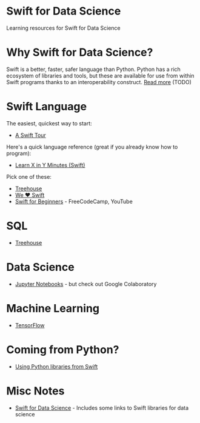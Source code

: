 # Swift for Data Science

Learning resources for Swift for Data Science

# Why Swift for Data Science?

Swift is a better, faster, safer language than Python. Python has a rich ecosystem of libraries and tools, but these are available for use from within Swift programs thanks to an interoperability construct. [Read more]() (TODO)

# Swift Language

The easiest, quickest way to start:
- [A Swift Tour](https://colab.research.google.com/github/tensorflow/swift/blob/master/docs/site/tutorials/a_swift_tour.ipynb)

Here's a quick language reference (great if you already know how to program):
- [Learn X in Y Minutes (Swift)](https://learnxinyminutes.com/docs/swift/)

Pick one of these:
- [Treehouse]()
- [We ❤️ Swift](https://www.weheartswift.com/)
- [Swift for Beginners](https://www.youtube.com/watch?v=comQ1-x2a1Q) - FreeCodeCamp, YouTube

# SQL
- [Treehouse]()

# Data Science
- [Jupyter Notebooks](https://github.com/google/swift-jupyter) - but check out Google Colaboratory

# Machine Learning
- [TensorFlow](https://github.com/tensorflow/swift)

# Coming from Python?
- [Using Python libraries from Swift](https://github.com/apple/swift-evolution/blob/master/proposals/0195-dynamic-member-lookup.md)


# Misc Notes
- [Swift for Data Science](https://medium.com/eliiza-ai/swift-for-data-science-2edbff9bc19e) - Includes some links to Swift libraries for data science


